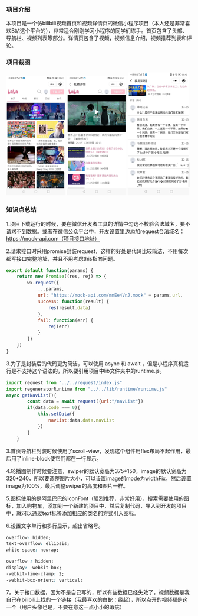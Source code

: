### 项目介绍

本项目是一个仿bilibili视频首页和视频详情页的微信小程序项目（本人还是非常喜欢B站这个平台的），非常适合刚刚学习小程序的同学们练手。首页包含了头部、导航栏、视频列表等部分。详情页包含了视频，视频信息介绍，视频推荐列表和评论。

### 项目截图

<div>
    <img src="./screenshots/index.jpg" width=32%/>
    <img src="./screenshots/detail1.jpg" width=32%/>
    <img src="./screenshots/detail2.jpg" width=33%/>
</div>

### 知识点总结

1.项目下载运行的时候，要在微信开发者工具的详情中勾选不校验合法域名，要不请求不到数据。或者在微信公众平台中，开发设置里边添加request合法域名：https://mock-api.com（项目接口地址）

2.请求接口时采用promise封装request，这样的好处是代码比较简洁，不用每次都写接口完整地址，并且不用考虑this指向问题。

```js
export default function(params) {
	return new Promise((res, rej) => {
		wx.request({
			...params,
			url: "https://mock-api.com/mnEe4VnJ.mock" + params.url,
			success: function(result) {
				res(result.data)
			},
			fail: function(err) {
				rej(err)
			}
		})
	})
}
```

3.为了是封装后的代码更为简洁，可以使用 async 和 await ，但是小程序真机运行是不支持这个语法的，所以要引用项目中lib文件夹中的runtime.js。

```js
import request from "../../request/index.js"
import regeneratorRuntime from "../../lib/runtime/runtime.js"
async getNavList(){
		const data = await request({url:"/navList"})
		if(data.code === 0){
			this.setData({
				navList:data.data.navList
			})
		}
	}
```

3.首页导航栏封装时候使用了scroll-view，发现这个组件用flex布局不起作用，最后用了inline-block使它们都在一行显示。

4.轮播图制作时候要注意，swiper的默认宽高为375\*150，image的默认宽高为320\*240，所以要调整图片大小，可以设置image的mode为widthFix，然后设置image为100%，最后调整swiper的高度和图片一样。

5.图标使用的是阿里巴巴的IconFont（强烈推荐，非常好用），搜索需要使用的图标，加入购物车，添加到一个新建的项目中，然后复制代码，导入到开发的项目中，就可以通过text标签添加相应的类名的方式引入图标。

6.设置文字单行和多行显示，超出省略号。

```css
overflow: hidden;
text-overflow: ellipsis;
white-space: nowrap;
```

```css
overflow : hidden;
display: -webkit-box;
-webkit-line-clamp: 2;
-webkit-box-orient: vertical;
```

7。关于接口数据，因为不是自己写的，所以有些数据已经失效了，视频数据是我自己在bilibili上找的一个链接（我最喜欢的白蛇：缘起），所以点开的视频都是这一个（用户头像也是，不要在意这一点小小的瑕疵）

